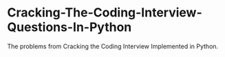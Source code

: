 # Cracking-The-Coding-Interview-Questions-In-Python
The problems from Cracking the Coding Interview Implemented in Python.
